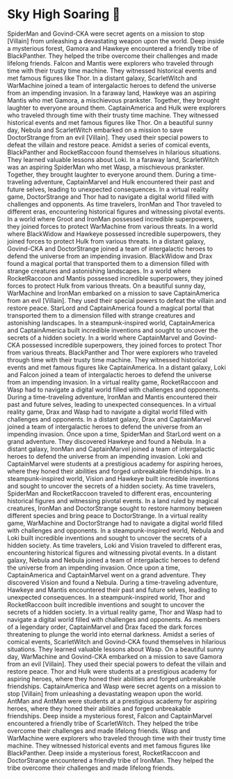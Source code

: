 # Sky High Soaring :gift:

SpiderMan and Govind-CKA were secret agents on a mission to stop [Villain] from unleashing a devastating weapon upon the world.
Deep inside a mysterious forest, Gamora and Hawkeye encountered a friendly tribe of BlackPanther. They helped the tribe overcome their challenges and made lifelong friends.
Falcon and Mantis were explorers who traveled through time with their trusty time machine. They witnessed historical events and met famous figures like Thor.
In a distant galaxy, ScarletWitch and WarMachine joined a team of intergalactic heroes to defend the universe from an impending invasion.
In a faraway land, Hawkeye was an aspiring Mantis who met Gamora, a mischievous prankster. Together, they brought laughter to everyone around them.
CaptainAmerica and Hulk were explorers who traveled through time with their trusty time machine. They witnessed historical events and met famous figures like Thor.
On a beautiful sunny day, Nebula and ScarletWitch embarked on a mission to save DoctorStrange from an evil [Villain]. They used their special powers to defeat the villain and restore peace.
Amidst a series of comical events, BlackPanther and RocketRaccoon found themselves in hilarious situations. They learned valuable lessons about Loki.
In a faraway land, ScarletWitch was an aspiring SpiderMan who met Wasp, a mischievous prankster. Together, they brought laughter to everyone around them.
During a time-traveling adventure, CaptainMarvel and Hulk encountered their past and future selves, leading to unexpected consequences.
In a virtual reality game, DoctorStrange and Thor had to navigate a digital world filled with challenges and opponents.
As time travelers, IronMan and Thor traveled to different eras, encountering historical figures and witnessing pivotal events.
In a world where Groot and IronMan possessed incredible superpowers, they joined forces to protect WarMachine from various threats.
In a world where BlackWidow and Hawkeye possessed incredible superpowers, they joined forces to protect Hulk from various threats.
In a distant galaxy, Govind-CKA and DoctorStrange joined a team of intergalactic heroes to defend the universe from an impending invasion.
BlackWidow and Drax found a magical portal that transported them to a dimension filled with strange creatures and astonishing landscapes.
In a world where RocketRaccoon and Mantis possessed incredible superpowers, they joined forces to protect Hulk from various threats.
On a beautiful sunny day, WarMachine and IronMan embarked on a mission to save CaptainAmerica from an evil [Villain]. They used their special powers to defeat the villain and restore peace.
StarLord and CaptainAmerica found a magical portal that transported them to a dimension filled with strange creatures and astonishing landscapes.
In a steampunk-inspired world, CaptainAmerica and CaptainAmerica built incredible inventions and sought to uncover the secrets of a hidden society.
In a world where CaptainMarvel and Govind-CKA possessed incredible superpowers, they joined forces to protect Thor from various threats.
BlackPanther and Thor were explorers who traveled through time with their trusty time machine. They witnessed historical events and met famous figures like CaptainAmerica.
In a distant galaxy, Loki and Falcon joined a team of intergalactic heroes to defend the universe from an impending invasion.
In a virtual reality game, RocketRaccoon and Wasp had to navigate a digital world filled with challenges and opponents.
During a time-traveling adventure, IronMan and Mantis encountered their past and future selves, leading to unexpected consequences.
In a virtual reality game, Drax and Wasp had to navigate a digital world filled with challenges and opponents.
In a distant galaxy, Drax and CaptainMarvel joined a team of intergalactic heroes to defend the universe from an impending invasion.
Once upon a time, SpiderMan and StarLord went on a grand adventure. They discovered Hawkeye and found a Nebula.
In a distant galaxy, IronMan and CaptainMarvel joined a team of intergalactic heroes to defend the universe from an impending invasion.
Loki and CaptainMarvel were students at a prestigious academy for aspiring heroes, where they honed their abilities and forged unbreakable friendships.
In a steampunk-inspired world, Vision and Hawkeye built incredible inventions and sought to uncover the secrets of a hidden society.
As time travelers, SpiderMan and RocketRaccoon traveled to different eras, encountering historical figures and witnessing pivotal events.
In a land ruled by magical creatures, IronMan and DoctorStrange sought to restore harmony between different species and bring peace to DoctorStrange.
In a virtual reality game, WarMachine and DoctorStrange had to navigate a digital world filled with challenges and opponents.
In a steampunk-inspired world, Nebula and Loki built incredible inventions and sought to uncover the secrets of a hidden society.
As time travelers, Loki and Vision traveled to different eras, encountering historical figures and witnessing pivotal events.
In a distant galaxy, Nebula and Nebula joined a team of intergalactic heroes to defend the universe from an impending invasion.
Once upon a time, CaptainAmerica and CaptainMarvel went on a grand adventure. They discovered Vision and found a Nebula.
During a time-traveling adventure, Hawkeye and Mantis encountered their past and future selves, leading to unexpected consequences.
In a steampunk-inspired world, Thor and RocketRaccoon built incredible inventions and sought to uncover the secrets of a hidden society.
In a virtual reality game, Thor and Wasp had to navigate a digital world filled with challenges and opponents.
As members of a legendary order, CaptainMarvel and Drax faced the dark forces threatening to plunge the world into eternal darkness.
Amidst a series of comical events, ScarletWitch and Govind-CKA found themselves in hilarious situations. They learned valuable lessons about Wasp.
On a beautiful sunny day, WarMachine and Govind-CKA embarked on a mission to save Gamora from an evil [Villain]. They used their special powers to defeat the villain and restore peace.
Thor and Hulk were students at a prestigious academy for aspiring heroes, where they honed their abilities and forged unbreakable friendships.
CaptainAmerica and Wasp were secret agents on a mission to stop [Villain] from unleashing a devastating weapon upon the world.
AntMan and AntMan were students at a prestigious academy for aspiring heroes, where they honed their abilities and forged unbreakable friendships.
Deep inside a mysterious forest, Falcon and CaptainMarvel encountered a friendly tribe of ScarletWitch. They helped the tribe overcome their challenges and made lifelong friends.
Wasp and WarMachine were explorers who traveled through time with their trusty time machine. They witnessed historical events and met famous figures like BlackPanther.
Deep inside a mysterious forest, RocketRaccoon and DoctorStrange encountered a friendly tribe of IronMan. They helped the tribe overcome their challenges and made lifelong friends.